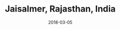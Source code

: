 ---
title: Jaisalmer, Rajasthan, India
date: 2018-03-05
countries:
  - India
resources:
  - src: feature.jpg
    params: 
      weight: 0
  - src: DSCF3337.jpg
    params: 
      weight: 1
  - src: DSCF3334.jpg
    params: 
      weight: 2
  - src: DSCF3323.jpg
    params: 
      weight: 3
  - src: DSCF3330.jpg
    params: 
      weight: 4
  - src: DSCF3331.jpg
    params: 
      weight: 5
  - src: DSCF3299.jpg
    params: 
      weight: 6
  - src: DSCF3281.jpg
    params: 
      weight: 7
  - src: DSCF2979.jpg
    params: 
      weight: 8
---